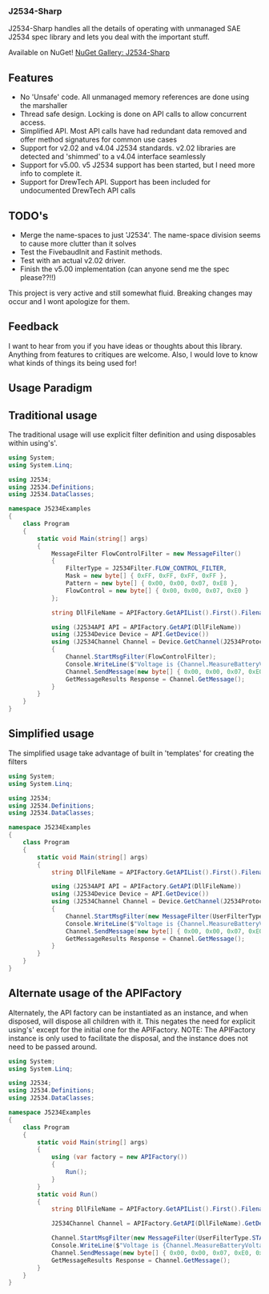### J2534-Sharp ###

J2534-Sharp handles all the details of operating with unmanaged SAE J2534 spec library and lets you deal with the important stuff.

Available on NuGet! [NuGet Gallery: J2534-Sharp]

## Features ##
- No 'Unsafe' code.  All unmanaged memory references are done using the marshaller
- Thread safe design.   Locking is done on API calls to allow concurrent access.
- Simplified API.  Most API calls have had redundant data removed and offer method signatures for common use cases
- Support for v2.02 and v4.04 J2534 standards.  v2.02 libraries are detected and 'shimmed' to a v4.04 interface seamlessly
- Support for v5.00.  v5 J2534 support has been started, but I need more info to complete it.
- Support for DrewTech API.  Support has been included for undocumented DrewTech API calls

## TODO's ##
- Merge the name-spaces to just 'J2534'.  The name-space division seems to cause more clutter than it solves
- Test the FivebaudInit and Fastinit methods.
- Test with an actual v2.02 driver.
- Finish the v5.00 implementation (can anyone send me the spec please??!!)

This project is very active and still somewhat fluid.  Breaking changes may occur and I wont apologize for them.

## Feedback ##
I want to hear from you if you have ideas or thoughts about this library.  Anything from features to critiques are welcome.  Also, I would love to know what kinds of things its being used for!

## Usage Paradigm ##
## Traditional usage ##
The traditional usage will use explicit filter definition and using disposables within using's'.
```csharp
using System;
using System.Linq;

using J2534;
using J2534.Definitions;
using J2534.DataClasses;

namespace J5234Examples
{
    class Program
    {
        static void Main(string[] args)
        {
            MessageFilter FlowControlFilter = new MessageFilter()
            {
                FilterType = J2534Filter.FLOW_CONTROL_FILTER,
                Mask = new byte[] { 0xFF, 0xFF, 0xFF, 0xFF },
                Pattern = new byte[] { 0x00, 0x00, 0x07, 0xE8 },
                FlowControl = new byte[] { 0x00, 0x00, 0x07, 0xE0 }
            };

            string DllFileName = APIFactory.GetAPIList().First().Filename;

            using (J2534API API = APIFactory.GetAPI(DllFileName))
            using (J2534Device Device = API.GetDevice())
            using (J2534Channel Channel = Device.GetChannel(J2534Protocol.ISO15765, J2534Baud.ISO15765, J2534CONNECTFLAG.NONE))
            {
                Channel.StartMsgFilter(FlowControlFilter);
                Console.WriteLine($"Voltage is {Channel.MeasureBatteryVoltage() / 1000}");
                Channel.SendMessage(new byte[] { 0x00, 0x00, 0x07, 0xE0, 0x01, 0x00 });
                GetMessageResults Response = Channel.GetMessage();
            }
        }
    }
}
```

## Simplified usage ##
The simplified usage take advantage of built in 'templates' for creating the filters
```csharp
using System;
using System.Linq;

using J2534;
using J2534.Definitions;
using J2534.DataClasses;

namespace J5234Examples
{
    class Program
    {
        static void Main(string[] args)
        {
            string DllFileName = APIFactory.GetAPIList().First().Filename;

            using (J2534API API = APIFactory.GetAPI(DllFileName))
            using (J2534Device Device = API.GetDevice())
            using (J2534Channel Channel = Device.GetChannel(J2534Protocol.ISO15765, J2534Baud.ISO15765, J2534CONNECTFLAG.NONE))
            {
                Channel.StartMsgFilter(new MessageFilter(UserFilterType.STANDARDISO15765, new byte[] { 0x00, 0x00, 0x07, 0xE0}));
                Console.WriteLine($"Voltage is {Channel.MeasureBatteryVoltage() / 1000}");
                Channel.SendMessage(new byte[] { 0x00, 0x00, 0x07, 0xE0, 0x01, 0x00 });
                GetMessageResults Response = Channel.GetMessage();
            }
        }
    }
}
```

## Alternate usage of the APIFactory ##
Alternately, the API factory can be instantiated as an instance, and when disposed, will dispose all children with it.  This negates the need for explicit using's'
except for the initial one for the APIFactory.  NOTE:  The APIFactory instance is only used to facilitate the disposal, and the instance does not need to be passed
around.
```csharp
using System;
using System.Linq;

using J2534;
using J2534.Definitions;
using J2534.DataClasses;

namespace J5234Examples
{
    class Program
    {
        static void Main(string[] args)
        {
            using (var factory = new APIFactory())
            {
                Run();
            }
        }
        static void Run()
        {
            string DllFileName = APIFactory.GetAPIList().First().Filename;

            J2534Channel Channel = APIFactory.GetAPI(DllFileName).GetDevice().GetChannel(J2534Protocol.ISO15765, J2534Baud.ISO15765, J2534CONNECTFLAG.NONE);

            Channel.StartMsgFilter(new MessageFilter(UserFilterType.STANDARDISO15765, new byte[] { 0x00, 0x00, 0x07, 0xE0 }));
            Console.WriteLine($"Voltage is {Channel.MeasureBatteryVoltage() / 1000}");
            Channel.SendMessage(new byte[] { 0x00, 0x00, 0x07, 0xE0, 0x01, 0x00 });
            GetMessageResults Response = Channel.GetMessage();
        }
    }
}
```
[NuGet Gallery: J2534-Sharp]: http://www.nuget.org/packages/J2534-Sharp